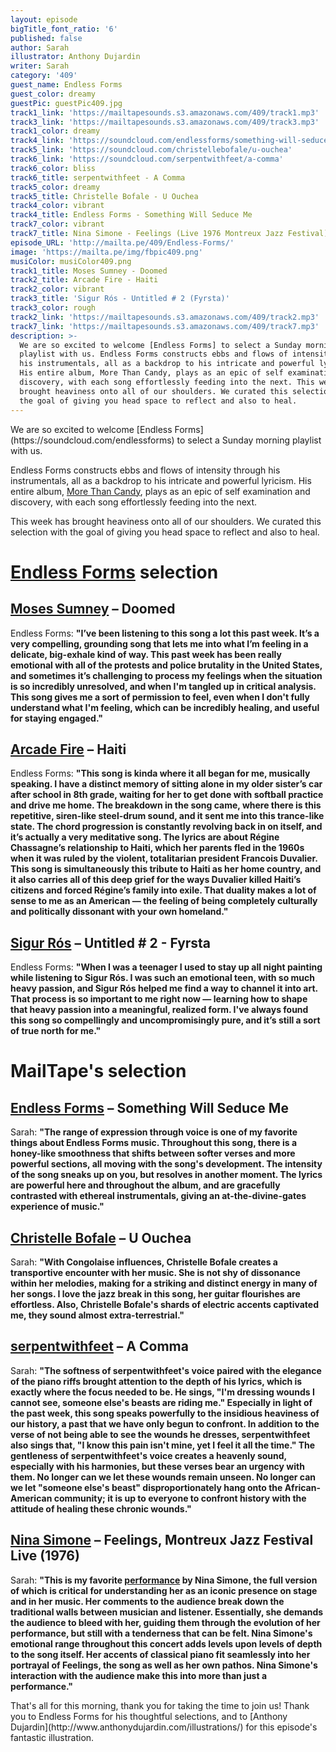```yaml
---
layout: episode
bigTitle_font_ratio: '6'
published: false
author: Sarah
illustrator: Anthony Dujardin
writer: Sarah
category: '409'
guest_name: Endless Forms
guest_color: dreamy
guestPic: guestPic409.jpg
track1_link: 'https://mailtapesounds.s3.amazonaws.com/409/track1.mp3'
track3_link: 'https://mailtapesounds.s3.amazonaws.com/409/track3.mp3'
track1_color: dreamy
track4_link: 'https://soundcloud.com/endlessforms/something-will-seduce-me/s-4rxDo'
track5_link: 'https://soundcloud.com/christellebofale/u-ouchea'
track6_link: 'https://soundcloud.com/serpentwithfeet/a-comma'
track6_color: bliss
track6_title: serpentwithfeet - A Comma
track5_color: dreamy
track5_title: Christelle Bofale - U Ouchea
track4_color: vibrant
track4_title: Endless Forms - Something Will Seduce Me
track7_color: vibrant
track7_title: Nina Simone - Feelings (Live 1976 Montreux Jazz Festival)
episode_URL: 'http://mailta.pe/409/Endless-Forms/'
image: 'https://mailta.pe/img/fbpic409.png'
musiColor: musiColor409.png
track1_title: Moses Sumney - Doomed
track2_title: Arcade Fire - Haiti
track2_color: vibrant
track3_title: 'Sigur Rós - Untitled # 2 (Fyrsta)'
track3_color: rough
track2_link: 'https://mailtapesounds.s3.amazonaws.com/409/track2.mp3'
track7_link: 'https://mailtapesounds.s3.amazonaws.com/409/track7.mp3'
description: >-
  We are so excited to welcome [Endless Forms] to select a Sunday morning
  playlist with us. Endless Forms constructs ebbs and flows of intensity through
  his instrumentals, all as a backdrop to his intricate and powerful lyricism.
  His entire album, More Than Candy, plays as an epic of self examination and
  discovery, with each song effortlessly feeding into the next. This week has
  brought heaviness onto all of our shoulders. We curated this selection with
  the goal of giving you head space to reflect and also to heal.
---
```

<p id="introduction">We are so excited to welcome [Endless Forms](https://soundcloud.com/endlessforms) to select a Sunday morning playlist with us. 

Endless Forms constructs ebbs and flows of intensity through his instrumentals, all as a backdrop to his intricate and powerful lyricism. His entire album, [More Than Candy](https://soundcloud.com/endlessforms/sets/more-than-candy), plays as an epic of self examination and discovery, with each song effortlessly feeding into the next. 
  
This week has brought heaviness onto all of our shoulders. We curated this selection with the goal of giving you head space to reflect and also to heal. 
</p>


# [Endless Forms](https://endless-forms.bandcamp.com/) selection

## [Moses Sumney](https://mosessumney.bandcamp.com/) – Doomed
Endless Forms: **"**I’ve been listening to this song a lot this past week. It’s a very compelling, grounding song that lets me into what I’m feeling in a delicate, big-exhale kind of way. This past week has been really emotional with all of the protests and police brutality in the United States, and sometimes it’s challenging to process my feelings when the situation is so incredibly unresolved, and when I'm tangled up in critical analysis. This song gives me a sort of permission to feel, even when I don't fully understand what I'm feeling, which can be incredibly healing, and useful for staying engaged.**"**

## [Arcade Fire](https://www.arcadefire.com/) – Haiti
Endless Forms: **"**This song is kinda where it all began for me, musically speaking. I have a distinct memory of sitting alone in my older sister’s car after school in 8th grade, waiting for her to get done with softball practice and drive me home. The breakdown in the song came, where there is this repetitive, siren-like steel-drum sound, and it sent me into this trance-like state. The chord progression is constantly revolving back in on itself, and it’s actually a very meditative song. The lyrics are about Régine Chassagne’s relationship to Haiti, which her parents fled in the 1960s when it was ruled by the violent, totalitarian president Francois Duvalier. This song is simultaneously this tribute to Haiti as her home country, and it also carries all of this deep grief for the ways Duvalier killed Haiti’s citizens and forced Régine’s family into exile. That duality makes a lot of sense to me as an American — the feeling of being completely culturally and politically dissonant with your own homeland.**"**

## [Sigur Rós](https://sigurros.bandcamp.com/) – Untitled # 2 - Fyrsta
Endless Forms: **"**When I was a teenager I used to stay up all night painting while listening to Sigur Rós. I was such an emotional teen, with so much heavy passion, and Sigur Rós helped me find a way to channel it into art. That process is so important to me right now — learning how to shape that heavy passion into a meaningful, realized form. I've always found this song so compellingly and uncompromisingly pure, and it’s still a sort of true north for me.**"**


# MailTape's selection

## [Endless Forms](https://endless-forms.bandcamp.com/) – Something Will Seduce Me
Sarah: **"**The range of expression through voice is one of my favorite things about Endless Forms music. Throughout this song, there is a honey-like smoothness that shifts between softer verses and more powerful sections, all moving with the song's development. The intensity of the song sneaks up on you, but resolves in another moment. The lyrics are powerful here and throughout the album, and are gracefully contrasted with ethereal instrumentals, giving an at-the-divine-gates experience of music.**"**

## [Christelle Bofale](https://christellebofale.bandcamp.com/) – U Ouchea
Sarah: **"**With Congolaise influences, Christelle Bofale creates a transportive encounter with her music. She is not shy of dissonance within her melodies, making for a striking and distinct energy in many of her songs. I  love the jazz break in this song, her guitar flourishes are effortless. Also, Christelle Bofale's shards of electric accents captivated me, they sound almost extra-terrestrial.**"**

## [serpentwithfeet](https://serpentwithfeet.bandcamp.com/) – A Comma
Sarah: **"**The softness of serpentwithfeet's voice paired with the elegance of the piano riffs brought attention to the depth of his lyrics, which is exactly where the focus needed to be. He sings, "I'm dressing wounds I cannot see, someone else's beasts are riding me." Especially in light of the past week, this song speaks powerfully to the  insidious heaviness of our history, a past that we have only begun to confront. In addition to the verse of not being able to see the wounds he dresses, serpentwithfeet also sings that, "I know this pain isn't mine, yet I feel it all the time." The gentleness of serpentwithfeet's voice creates a heavenly sound, especially with his harmonies, but these verses bear an urgency with them. No longer can we let these wounds remain unseen. No longer can we let "someone else's beast" disproportionately hang onto the African-American community; it is up to everyone to confront history with the attitude of healing these chronic wounds.**"**

## [Nina Simone](https://www.ninasimone.com/) – Feelings, Montreux Jazz Festival Live (1976)
Sarah: **"**This is my favorite [performance](https://www.youtube.com/watch?v=mH5ZE3N8cxU) by Nina Simone, the full version of which is critical for understanding her as an iconic presence on stage and in her music. Her comments to the audience break down the traditional walls between musician and listener. Essentially, she demands the audience to bleed with her, guiding them through the evolution of her performance, but still with a  tenderness that can be felt. Nina Simone's emotional range throughout this concert adds levels upon levels of depth to the song itself. Her accents of classical piano fit seamlessly into her portrayal of Feelings, the song as well as her own pathos. Nina Simone's interaction with the audience make this into more than just a performance.**"**


<p id="outroduction">That's all for this morning, thank you for taking the time to join us! Thank you to Endless Forms for his thoughtful selections, and to [Anthony Dujardin](http://www.anthonydujardin.com/illustrations/) for this episode's fantastic illustration.</p>
